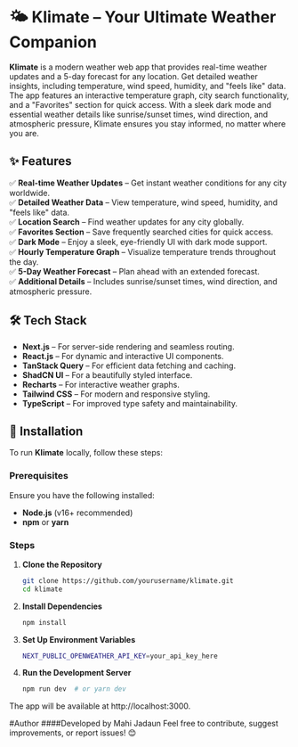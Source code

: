 # 🌤️ Klimate – Your Ultimate Weather Companion  

**Klimate** is a modern weather web app that provides real-time weather updates and a 5-day forecast for any location. Get detailed weather insights, including temperature, wind speed, humidity, and "feels like" data. The app features an interactive temperature graph, city search functionality, and a "Favorites" section for quick access. With a sleek dark mode and essential weather details like sunrise/sunset times, wind direction, and atmospheric pressure, Klimate ensures you stay informed, no matter where you are.  

## ✨ Features  

✅ **Real-time Weather Updates** – Get instant weather conditions for any city worldwide.  
✅ **Detailed Weather Data** – View temperature, wind speed, humidity, and "feels like" data.  
✅ **Location Search** – Find weather updates for any city globally.  
✅ **Favorites Section** – Save frequently searched cities for quick access.  
✅ **Dark Mode** – Enjoy a sleek, eye-friendly UI with dark mode support.  
✅ **Hourly Temperature Graph** – Visualize temperature trends throughout the day.  
✅ **5-Day Weather Forecast** – Plan ahead with an extended forecast.  
✅ **Additional Details** – Includes sunrise/sunset times, wind direction, and atmospheric pressure.  

## 🛠️ Tech Stack  

- **Next.js** – For server-side rendering and seamless routing.  
- **React.js** – For dynamic and interactive UI components.  
- **TanStack Query** – For efficient data fetching and caching.  
- **ShadCN UI** – For a beautifully styled interface.  
- **Recharts** – For interactive weather graphs.  
- **Tailwind CSS** – For modern and responsive styling.  
- **TypeScript** – For improved type safety and maintainability.  

## 🚀 Installation  

To run **Klimate** locally, follow these steps:  

### Prerequisites  
Ensure you have the following installed:  

- **Node.js** (v16+ recommended)  
- **npm** or **yarn**  

### Steps  

1. **Clone the Repository**  
   ```sh
   git clone https://github.com/yourusername/klimate.git
   cd klimate
2. **Install Dependencies**
   ```sh
   npm install
3. **Set Up Environment Variables**
   ```sh
   NEXT_PUBLIC_OPENWEATHER_API_KEY=your_api_key_here
4. **Run the Development Server**
   ```sh
   npm run dev  # or yarn dev
The app will be available at http://localhost:3000.

#Author
####Developed by Mahi Jadaun
Feel free to contribute, suggest improvements, or report issues! 😊
